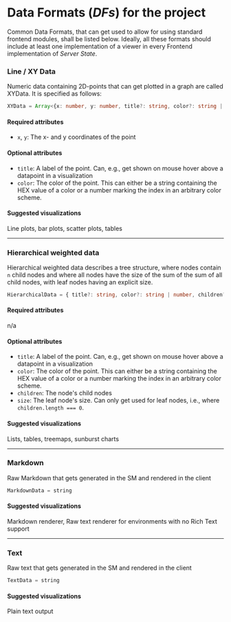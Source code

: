 # Data Formats (*DFs*) for the project

Common Data Formats, that can get used to allow for using standard frontend modules, shall be listed below. Ideally, all 
these formats should include at least one implementation of a viewer in every Frontend implementation of *Server State*.

### Line / XY Data
Numeric data containing 2D-points that can get plotted in a graph are called XYData. It is specified as follows:

```ts
XYData = Array<{x: number, y: number, title?: string, color?: string | number}>
```

#### Required attributes
- `x`, `y`: The x- and y coordinates of the point

#### Optional attributes
- `title`: A label of the point. Can, e.g., get shown on mouse hover above a datapoint in a visualization
- `color`: The color of the point. This can either be a string containing the HEX value of a color or a number
  marking the index in an arbitrary color scheme.

#### Suggested visualizations
Line plots, bar plots, scatter plots, tables

---

### Hierarchical weighted data
Hierarchical weighted data describes a tree structure, where nodes contain `n` child nodes and where all nodes have the size 
of the sum of the sum of all child nodes, with leaf nodes having an explicit size.


```ts
HierarchicalData = { title?: string, color?: string | number, children?: Array<HierarchicalData>, size?: number }
```

#### Required attributes
n/a

#### Optional attributes
- `title`: A label of the point. Can, e.g., get shown on mouse hover above a datapoint in a visualization
- `color`: The color of the point. This can either be a string containing the HEX value of a color or a number
  marking the index in an arbitrary color scheme.
- `children`: The node's child nodes
- `size`: The leaf node's size. Can only get used for leaf nodes, i.e., where `children.length === 0`.

#### Suggested visualizations
Lists, tables, treemaps, sunburst charts

---

### Markdown
Raw Markdown that gets generated in the SM and rendered in the client

```ts
MarkdownData = string
```

#### Suggested visualizations
Markdown renderer, Raw text renderer for environments with no Rich Text support

---

### Text
Raw text that gets generated in the SM and rendered in the client

```ts
TextData = string
```

#### Suggested visualizations
Plain text output
